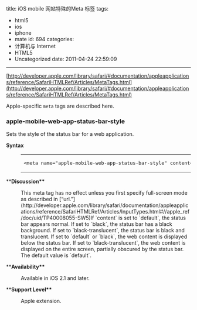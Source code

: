 title: iOS mobile 网站特殊的Meta 标签
tags:
  - html5
  - ios
  - iphone
  - mate
id: 694
categories:
  - 计算机与 Internet
  - HTML5
  - Uncategorized
date: 2011-04-24 22:59:09
---

[http://developer.apple.com/library/safari/#documentation/appleapplications/reference/SafariHTMLRef/Articles/MetaTags.html](http://developer.apple.com/library/safari/#documentation/appleapplications/reference/SafariHTMLRef/Articles/MetaTags.html)

Apple-specific `meta` tags are described here.

### apple-mobile-web-app-status-bar-style

Sets the style of the status bar for a web application.

**<strong>Syntax**</strong>

<dl><dd>
<div>
<table>
<tbody>
<tr>
<td scope="row">
<pre>&lt;meta name="apple-mobile-web-app-status-bar-style" content="black"&gt;</pre>
</td>
</tr>
</tbody>
</table>
</div>
</dd></dl>**<strong>Discussion**</strong>

<dl><dd>This meta tag has no effect unless you first specify full-screen mode as described in [“url.”](http://developer.apple.com/library/safari/documentation/appleapplications/reference/SafariHTMLRef/Articles/InputTypes.html#//apple_ref/doc/uid/TP40008055-SW5)If `content` is set to `default`, the status bar appears normal. If set to `black`, the status bar has a black background. If set to `black-translucent`, the status bar is black and translucent. If set to `default` or `black`, the web content is displayed below the status bar. If set to `black-translucent`, the web content is displayed on the entire screen, partially obscured by the status bar. The default value is `default`.

</dd></dl>**<strong>Availability**</strong>

<dl><dd>Available in iOS 2.1 and later.</dd></dl>**<strong>Support Level**</strong>

<dl><dd>Apple extension.</dd></dl>